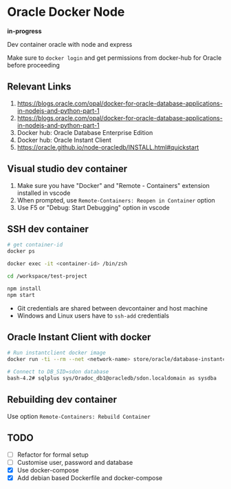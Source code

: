 # Oracle Docker Node

**in-progress**

Dev container oracle with node and express

Make sure to `docker login` and get permissions from docker-hub for Oracle before proceeding

## Relevant Links

1. https://blogs.oracle.com/opal/docker-for-oracle-database-applications-in-nodejs-and-python-part-1
2. https://blogs.oracle.com/opal/docker-for-oracle-database-applications-in-nodejs-and-python-part-1
3. Docker hub: Oracle Database Enterprise Edition
4. Docker hub: Oracle Instant Client
4. https://oracle.github.io/node-oracledb/INSTALL.html#quickstart

## Visual studio dev container

1. Make sure you have "Docker" and "Remote - Containers" extension installed in vscode
2. When prompted, use `Remote-Containers: Reopen in Container` option
3. Use F5 or "Debug: Start Debugging" option in vscode

## SSH dev container

```sh
# get container-id
docker ps

docker exec -it <container-id> /bin/zsh

cd /workspace/test-project

npm install
npm start
```

- Git credentials are shared between devcontainer and host machine
- Windows and Linux users have to `ssh-add` credentials

## Oracle Instant Client with docker

```sh
# Run instantclient docker image
docker run -ti --rm --net <network-name> store/oracle/database-instantclient:12.2.0.1 /bin/bash

# Connect to DB_SID=sdon database
bash-4.2# sqlplus sys/Oradoc_db1@oracledb/sdon.localdomain as sysdba
```

## Rebuilding dev container

Use option `Remote-Containers: Rebuild Container`

## TODO

- [ ] Refactor for formal setup
- [ ] Customise user, password and database
- [x] Use docker-compose
- [x] Add debian based Dockerfile and docker-compose
